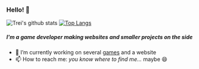 ### Hello! 👋

![Trei's github stats](https://github-readme-stats.vercel.app/api?username=Treixatek&&hide=issues,stars&count_private=true&show_icons=true)
[![Top Langs](https://github-readme-stats.vercel.app/api/top-langs/?username=Treixatek&layout=compact&hide=hlsl,shaderlab,glsl,c)](https://github.com/anuraghazra/github-readme-stats)

##### I'm a game developer making websites and smaller projects on the side

- 🔭 I’m currently working on several [games](https://treixatek.itch.io/jaws-of-hunt) and a website
- 📫 How to reach me: *you know where to find me...* maybe 😄

